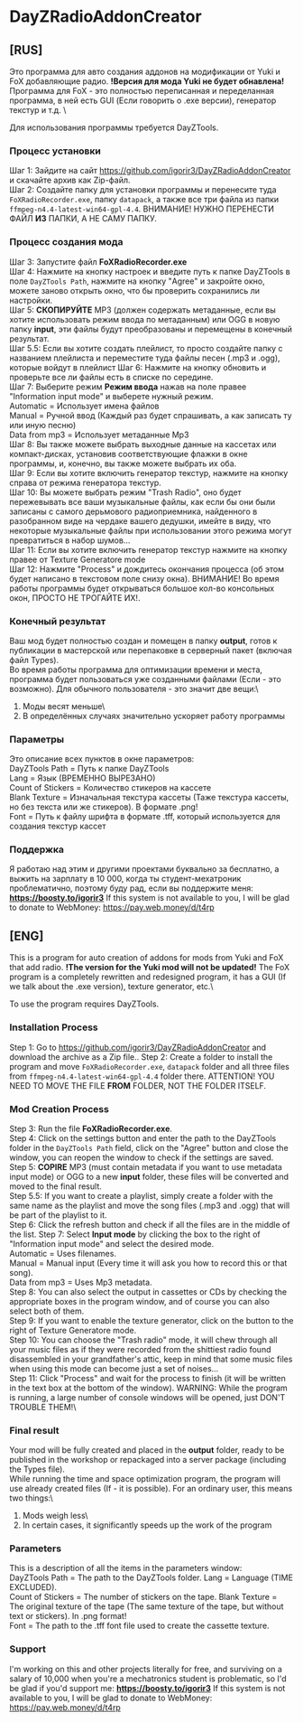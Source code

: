 # DayZRadioAddonCreator

## [RUS]

Это программа для авто создания аддонов на модификации от Yuki и FoX добавляющие радио.
**!Версия для мода Yuki не будет обнавлена!**
Программа для FoX - это полностью переписанная и переделанная программа, в ней есть GUI (Если говорить о .exe версии), генератор текстур и т.д. \

Для использования программы требуется DayZTools.

### Процесс установки
Шаг 1: Зайдите на сайт https://github.com/igorir3/DayZRadioAddonCreator и скачайте архив как Zip-файл.\
Шаг 2: Создайте папку для установки программы и перенесите туда `FoXRadioRecorder.exe`, папку `datapack`, а также все три файла из папки `ffmpeg-n4.4-latest-win64-gpl-4.4`. ВНИМАНИЕ! НУЖНО ПЕРЕНЕСТИ ФАЙЛ **ИЗ** ПАПКИ, А НЕ САМУ ПАПКУ.

### Процесс создания мода
Шаг 3: Запустите файл **FoXRadioRecorder.exe**\
Шаг 4: Нажмите на кнопку настроек и введите путь к папке DayZTools в поле `DayZTools Path`, нажмите на кнопку "Agree" и закройте окно, можете заново открыть окно, что бы проверить сохранились ли настройки.\
Шаг 5: **СКОПИРУЙТЕ** MP3 (должен содержать метаданные, если вы хотите использовать режим ввода по метаданным) или OGG в новую папку **input**, эти файлы будут преобразованы и перемещены в конечный результат.\
Шаг 5.5: Если вы хотите создать плейлист, то просто создайте папку с названием плейлиста и переместите туда файлы песен (.mp3 и .ogg), которые войдут в плейлист
Шаг 6: Нажмите на кнопку обновить и проверьте все ли файлы есть в списке по середине.\
Шаг 7: Выберите режим **Режим ввода** нажав на поле правее "Information input mode" и выберете нужный режим.\
Automatic = Использует имена файлов\
Manual = Ручной ввод (Каждый раз будет спрашивать, а как записать ту или иную песню)\
Data from mp3 = Использует метаданные Mp3\
Шаг 8: Вы также можете выбрать выходные данные на кассетах или компакт-дисках, установив соответствующие флажки в окне программы, и, конечно, вы также можете выбрать их оба.\
Шаг 9: Если вы хотите включить генератор текстур, нажмите на кнопку справа от режима генератора текстур.\
Шаг 10: Вы можете выбрать режим "Trash Radio", оно будет пережевывать все ваши музыкальные файлы, как если бы они были записаны с самого дерьмового радиоприемника, найденного в разобранном виде на чердаке вашего дедушки, имейте в виду, что некоторые музыкальные файлы при использовании этого режима могут превратиться в набор шумов...\
Шаг 11: Если вы хотите включить генератор текстур нажмите на кнопку правее от Texture Generatore mode\
Шаг 12: Нажмите "Process" и дождитесь окончания процесса (об этом будет написано в текстовом поле снизу окна). ВНИМАНИЕ! Во время работы программы будет открываться большое кол-во консольных окон, ПРОСТО НЕ ТРОГАЙТЕ ИХ!.

### Конечный результат
Ваш мод будет полностью создан и помещен в папку **output**, готов к публикации в мастерской или перепаковке в серверный пакет (включая файл Types).\
Во время работы программа для оптимизации времени и места, программа будет пользоваться уже созданными файлами (Если - это возможно). Для обычного пользователя - это значит две вещи:\
1. Моды весят меньше\
2. В определённых случаях значительно ускоряет работу программы

### Параметры
Это описание всех пунктов в окне параметров:\
DayZTools Path = Путь к папке DayZTools\
Lang = Язык (ВРЕМЕННО ВЫРЕЗАНО)\
Count of Stickers = Количество стикеров на кассете\
Blank Texture = Изначальная текстура кассеты (Таже текстура кассеты, но без текста или же стикеров). В формате .png!\
Font = Путь к файлу шрифта в формате .tff, который используется для создания текстур кассет


### Поддержка
Я работаю над этим и другими проектами буквально за бесплатно, а выжить на зарплату в 10 000, когда ты студент-мехатроник проблематично, поэтому буду рад, если вы поддержите меня: **https://boosty.to/igorir3**
If this system is not available to you, I will be glad to donate to WebMoney: https://pay.web.money/d/t4rp

## [ENG]
This is a program for auto creation of addons for mods from Yuki and FoX that add radio.
**!The version for the Yuki mod will not be updated!**
The FoX program is a completely rewritten and redesigned program, it has a GUI (If we talk about the .exe version), texture generator, etc.\

To use the program requires DayZTools.

### Installation Process
Step 1: Go to https://github.com/igorir3/DayZRadioAddonCreator and download the archive as a Zip file.\.
Step 2: Create a folder to install the program and move `FoXRadioRecorder.exe`, `datapack` folder and all three files from `ffmpeg-n4.4-latest-win64-gpl-4.4` folder there. ATTENTION! YOU NEED TO MOVE THE FILE **FROM** FOLDER, NOT THE FOLDER ITSELF.

### Mod Creation Process
Step 3: Run the file **FoXRadioRecorder.exe**.\
Step 4: Click on the settings button and enter the path to the DayZTools folder in the `DayZTools Path` field, click on the "Agree" button and close the window, you can reopen the window to check if the settings are saved.\
Step 5: **COPIRE** MP3 (must contain metadata if you want to use metadata input mode) or OGG to a new **input** folder, these files will be converted and moved to the final result.\
Step 5.5: If you want to create a playlist, simply create a folder with the same name as the playlist and move the song files (.mp3 and .ogg) that will be part of the playlist to it.\
Step 6: Click the refresh button and check if all the files are in the middle of the list.
Step 7: Select **Input mode** by clicking the box to the right of "Information input mode" and select the desired mode.\
Automatic = Uses filenames.\
Manual = Manual input (Every time it will ask you how to record this or that song).\
Data from mp3 = Uses Mp3 metadata.\
Step 8: You can also select the output in cassettes or CDs by checking the appropriate boxes in the program window, and of course you can also select both of them.\
Step 9: If you want to enable the texture generator, click on the button to the right of Texture Generatore mode.\
Step 10:  You can choose the "Trash radio" mode, it will chew through all your music files as if they were recorded from the shittiest radio found disassembled in your grandfather's attic, keep in mind that some music files when using this mode can become just a set of noises...\
Step 11: Click "Process" and wait for the process to finish (it will be written in the text box at the bottom of the window). WARNING: While the program is running, a large number of console windows will be opened, just DON'T TROUBLE THEM!\

### Final result
Your mod will be fully created and placed in the **output** folder, ready to be published in the workshop or repackaged into a server package (including the Types file).\
While running the time and space optimization program, the program will use already created files (If - it is possible). For an ordinary user, this means two things:\
1. Mods weigh less\
2. In certain cases, it significantly speeds up the work of the program

### Parameters
This is a description of all the items in the parameters window:\
DayZTools Path = The path to the DayZTools folder.
Lang = Language (TIME EXCLUDED).\
Count of Stickers = The number of stickers on the tape.
Blank Texture = The original texture of the tape (The same texture of the tape, but without text or stickers). In .png format!\
Font = The path to the .tff font file used to create the cassette texture.

### Support
I'm working on this and other projects literally for free, and surviving on a salary of 10,000 when you're a mechatronics student is problematic, so I'd be glad if you'd support me: **https://boosty.to/igorir3**
If this system is not available to you, I will be glad to donate to WebMoney: https://pay.web.money/d/t4rp

